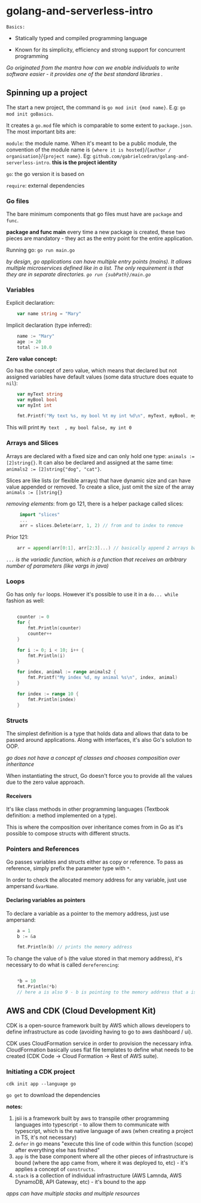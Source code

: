 # golang-and-serverless-intro

`Basics:`

- Statically typed and compiled programming language

- Known for its simplicity, efficiency and strong support for concurrent programming

_Go originated from the mantra how can we enable individuals to write software easier - it provides one of the best standard libraries ._

## Spinning up a project

The start a new project, the command is `go mod init {mod name}`. E.g: `go mod init goBasics`.

It creates a `go.mod` file which is comparable to some extent to `package.json`. The most important bits are:

`module`: the module name. When it's meant to be a public module, the convention of the module name is `{where it is hosted}`/`{author / organisation}`/`{project name}`. Eg: `github.com/gabrielcedran/golang-and-serverless-intro`. **this is the project identity**

`go`: the go version it is based on

`require`: external dependencies

### Go files

The bare minimum components that go files must have are `package` and `func`.

**package and func main** every time a new package is created, these two pieces are mandatory - they act as the entry point for the entire application.

Running go: `go run main.go`

_by design, go applications can have multiple entry points (mains). It allows multiple microservices defined like in a list. The only requirement is that they are in separate directories. `go run {subPath}/main.go`_

### Variables

Explicit declaration:

```go
    var name string = "Mary"
```

Implicit declaration (type inferred):

```go
    name := "Mary"
    age := 20
    total := 10.0
```

**Zero value concept:**

Go has the concept of zero value, which means that declared but not assigned variables have default values (some data structure does equate to `nil`):

```go
    var myText string
    var myBool bool
    var myInt int

    fmt.Printf("My text %s, my bool %t my int %d\n", myText, myBool, myInt)
```

This will print `My text  , my bool false, my int 0`

### Arrays and Slices

Arrays are declared with a fixed size and can only hold one type: `animals := [2]string{}`. It can also be declared and assigned at the same time: `animals2 := [2]string{"dog", "cat"}`.

Slices are like lists (or flexible arrays) that have dynamic size and can have value appended or removed. To create a slice, just omit the size of the array `animals := []string{}`

_removing elements_: from go 121, there is a helper package called slices:

```go
     import "slices"
     ...
     arr = slices.Delete(arr, 1, 2) // from and to index to remove
```

Prior 121:

```go
    arr = append(arr[0:1], arr[2:3]...) // basically append 2 arrays based on the original one removing the wanted element - this is what the slices helper does.
```

_`...` is the variadic function, which is a function that receives an arbitrary number of parameters (like vargs in java)_

### Loops

Go has only `for` loops. However it's possible to use it in a `do... while` fashion as well:

```go

    counter := 0
    for {
        fmt.Println(counter)
        counter++
    }

	for i := 0; i < 10; i++ {
		fmt.Println(i)
	}

	for index, animal := range animals2 {
		fmt.Printf("My index %d, my animal %s\n", index, animal)
	}

	for index := range 10 {
		fmt.Println(index)
	}
```

### Structs

The simplest definition is a type that holds data and allows that data to be passed around applications. Along with interfaces, it's also Go's solution to OOP.

_go does not have a concept of classes and chooses composition over inheritance_

When instantiating the struct, Go doesn't force you to provide all the values due to the zero value approach.

#### Receivers

It's like class methods in other programming languages (Textbook definition: a method implemented on a type).

This is where the composition over inheritance comes from in Go as it's possible to compose structs with different structs.

### Pointers and References

Go passes variables and structs either as copy or reference. To pass as reference, simply prefix the parameter type with `*`.

In order to check the allocated memory address for any variable, just use ampersand `&varName`.

#### Declaring variables as pointers

To declare a variable as a pointer to the memory address, just use ampersand:

```go
    a = 1
    b := &a

    fmt.Println(b) // prints the memory address
```

To change the value of `b` (the value stored in that memory address), it's necessary to do what is called `dereferencing`:

```go

    *b = 10
    fmt.Println(*b)
    // here a is also 9 - b is pointing to the memory address that a is also pointing

```

## AWS and CDK (Cloud Development Kit)

CDK is a open-source framework built by AWS which allows developers to define infrastructure as code (avoiding having to go to aws dashboard / ui).

CDK uses CloudFormation service in order to provision the necessary infra. CloudFormation basically uses flat file templates to define what needs to be created (CDK Code -> Cloud Formation -> Rest of AWS suite).

### Initiating a CDK project

`cdk init app --language go`

`go get` to download the dependencies

**notes:**

1. jsii is a framework built by aws to transpile other programming languages into typescript - to allow them to communicate with typescript, which is the native language of aws (when creating a project in TS, it's not necessary)
2. `defer` in go means "execute this line of code within this function (scope) after everything else has finished"
3. `app` is the base component where all the other pieces of infrastructure is bound (where the app came from, where it was deployed to, etc) - it's applies a concept of `constructs`.
4. `stack` is a collection of individual infrastructure (AWS Lamnda, AWS DynamoDB, API Gateway, etc) - it's bound to the app

_apps can have multiple stacks and multiple resources_
